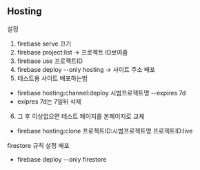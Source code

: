 Hosting
---
설정
1. firebase serve 끄기
2. firebase project:list -> 프로젝트 ID보여줌
3. firebase use 프로젝트ID
4. firebase deploy --only hosting -> 사이트 주소 배포
5. 테스트용 사이트 배포하는법
+ firebase hosting:channel:deploy 시범프로젝트명 --expires 7d
+ exipres 7d는 7일뒤 삭제
6. 그 후 이상없으면 테스트 페이지를 본페이지로 교체
+ firebase hosting:clone 프로젝트ID:시범프로젝트명 프로젝트ID:live


firestore 규칙 설정 배포 
+ firebase deploy --only firestore

